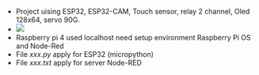 
 - Project uising ESP32, ESP32-CAM, Touch sensor, relay 2 channel, Oled 128x64, servo 90G.
 - <img src="(https://imgur.com/a/Lo0XHC3)">
 - Raspberry pi 4 used localhost need setup environment Raspberry Pi OS and Node-Red
 - File *xxx.py* apply for ESP32 (micropython)
 - File *xxx.txt* apply for server Node-RED
